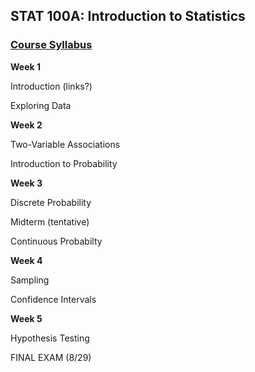 ## STAT 100A: Introduction to Statistics
### <a href="https://lgpcappiello.github.io/teaching/stat100a/syllabus.pdf" target="blank">Course Syllabus</a>

**Week 1**

Introduction (links?)

Exploring Data

**Week 2**

Two-Variable Associations

Introduction to Probability

**Week 3**

Discrete Probability

Midterm (tentative)

Continuous Probabilty

**Week 4**

Sampling

Confidence Intervals

**Week 5**

Hypothesis Testing

FINAL EXAM (8/29)
